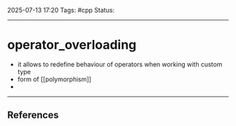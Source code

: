 
2025-07-13 17:20
Tags: #cpp
Status:

---
# operator_overloading
- it allows to redefine behaviour of operators when working with custom type
- form of [[polymorphism]]
- 

---
## References



